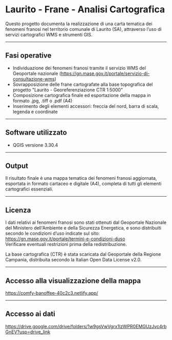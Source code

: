 # Laurito - Frane - Analisi Cartografica

Questo progetto documenta la realizzazione di una carta tematica dei fenomeni franosi nel territorio comunale di Laurito (SA), attraverso l’uso di servizi cartografici WMS e strumenti GIS.

---

## Fasi operative

- Individuazione dei fenomeni franosi tramite il servizio WMS del Geoportale nazionale (https://gn.mase.gov.it/portale/servizio-di-consultazione-wms)
- Sovrapposizione delle frane cartografate alla base topografica del progetto "Laurito - Georeferenziazione CTR 1:5000"
- Composizione cartografica finale ed esportazione della mappa in formato .jpg, .tiff o .pdf (A4)
- Inserimento degli elementi accessori: freccia del nord, barra di scala, legenda e coordinate

---

## Software utilizzato
- QGIS versione 3.30.4

---

## Output
Il risultato finale è una mappa tematica dei fenomeni franosi aggiornata, esportata in formato cartaceo e digitale (A4), completa di tutti gli elementi cartografici essenziali.

---

## Licenza
I dati relativi ai fenomeni franosi sono stati ottenuti dal Geoportale Nazionale del Ministero dell'Ambiente e della Sicurezza Energetica, e sono distribuiti secondo le condizioni d’uso indicate sul sito: https://gn.mase.gov.it/portale/termini-e-condizioni-duso  
Verificare eventuali restrizioni prima della redistribuzione.

La base cartografica (CTR) è stata scaricata dal Geoportale della Regione Campania, distribuita secondo la Italian Open Data License v2.0.

---

## Accesso alla visualizzazione della mappa

https://comfy-banoffee-40c2c3.netlify.app/

---

## Accesso ai dati
https://drive.google.com/drive/folders/1w9gsVwVgrx1lzWPR0EMGUzJvc4rbGnEV?usp=drive_link
